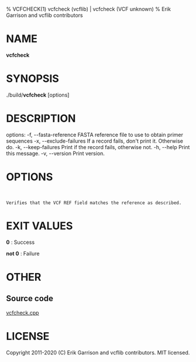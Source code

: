 % VCFCHECK(1) vcfcheck (vcflib) | vcfcheck (VCF unknown)
% Erik Garrison and vcflib contributors

# NAME

**vcfcheck**

# SYNOPSIS

./build/**vcfcheck** [options] <vcf file>

# DESCRIPTION

options: -f, --fasta-reference FASTA reference file to use to obtain primer sequences -x, --exclude-failures If a record fails, don't print it. Otherwise do. -k, --keep-failures Print if the record fails, otherwise not. -h, --help Print this message. -v, --version Print version.



# OPTIONS

```


Verifies that the VCF REF field matches the reference as described.

```





# EXIT VALUES

**0**
: Success

**not 0**
: Failure

# OTHER

## Source code

[vcfcheck.cpp](https://github.com/vcflib/vcflib/blob/master/src/vcfcheck.cpp)

# LICENSE

Copyright 2011-2020 (C) Erik Garrison and vcflib contributors. MIT licensed.

<!--
  Created with ./scripts/bin2md.rb scripts/bin2md-template.erb
-->
